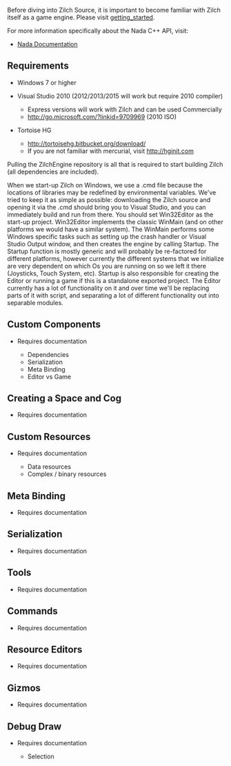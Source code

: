 Before diving into Zilch Source, it is important to become familiar with Zilch itself as a game engine. Please visit [getting_started](../getting_started.md).

For more information specifically about the Nada C++ API, visit:

 - [Nada Documentation ](http://nada.zilchengine.com )

Requirements
------------
- Windows 7 or higher
- Visual Studio 2010 (2012/2013/2015 will work but require 2010 compiler)

  - Express versions will work with Zilch and can be used Commercially
  - http://go.microsoft.com/?linkid=9709969 (2010 ISO)

- Tortoise HG

  - http://tortoisehg.bitbucket.org/download/
  - If you are not familiar with mercurial, visit http://hginit.com

Pulling the ZilchEngine repository is all that is required to start building Zilch (all dependencies are included).

When we start-up Zilch on Windows, we use a .cmd file because the locations of libraries may be redefined by environmental variables. We've tried to keep it as simple as possible: downloading the Zilch source and opening it via the .cmd should bring you to Visual Studio, and you can immediately build and run from there. You should set Win32Editor as the start-up project. Win32Editor implements the classic WinMain (and on other platforms we would have a similar system). The WinMain performs some Windows specific tasks such as setting up the crash handler or Visual Studio Output window, and then creates the engine by calling Startup. The Startup function is mostly generic and will probably be re-factored for different platforms, however currently the different systems that we initialize are very dependent on which Os you are running on so we left it there (Joysticks, Touch System, etc). Startup is also responsible for creating the Editor or running a game if this is a standalone exported project. The Editor currently has a lot of functionality on it and over time we'll be replacing parts of it with script, and separating a lot of different functionality out into separable modules.

Custom Components
-----------------
- Requires documentation

  - Dependencies
  - Serialization
  - Meta Binding
  - Editor vs Game

Creating a Space and Cog
------------------------
- Requires documentation

Custom Resources
----------------
- Requires documentation

  - Data resources
  - Complex / binary resources

Meta Binding
------------
- Requires documentation

Serialization
-------------
- Requires documentation

Tools
-----
- Requires documentation

Commands
--------
- Requires documentation

Resource Editors
----------------
- Requires documentation

Gizmos
------
- Requires documentation

Debug Draw
----------
- Requires documentation

  - Selection

 

 